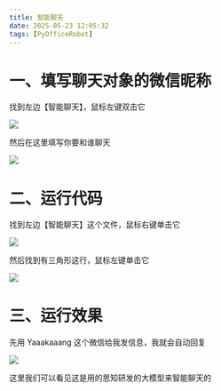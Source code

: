 ```yaml
---
title: 智能聊天
date: 2025-05-23 12:05:32
tags: [PyOfficeRobot]
---
```



#  一、填写聊天对象的微信昵称

找到左边【智能聊天】，鼠标左键双击它

![](https://raw.gitcode.com/yaaakaaang/pic/raw/main/1748242273401.jpg)

然后在这里填写你要和谁聊天

![](https://raw.gitcode.com/yaaakaaang/pic/raw/main/1747974195777.jpg)

# 二、运行代码

找到左边【智能聊天】这个文件，鼠标右键单击它

![](https://raw.gitcode.com/yaaakaaang/pic/raw/main/1748242364754.jpg)

然后找到有三角形这行，鼠标左键单击它

![](https://raw.gitcode.com/yaaakaaang/pic/raw/main/1748242393809.jpg)

# 三、运行效果

先用 Yaaakaaang 这个微信给我发信息，我就会自动回复

![](https://raw.gitcode.com/yaaakaaang/pic/raw/main/1747974628318.png)

这里我们可以看见这是用的思知研发的大模型来智能聊天的




